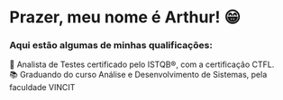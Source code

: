 <h1>Prazer, meu nome é Arthur! 😁</h1> 

<h3>Aqui estão algumas de minhas qualificações:</h3>
🐞 Analista de Testes certificado pelo ISTQB®, com a certificação CTFL.<br>
📚 Graduando do curso Análise e Desenvolvimento de Sistemas, pela faculdade VINCIT
<!--
**arthuralvesQA/arthuralvesQA** is a ✨ _special_ ✨ repository because its `README.md` (this file) appears on your GitHub profile.

Here are some ideas to get you started:

- 🔭 I’m currently working on ...
- 🌱 I’m currently learning ...
- 👯 I’m looking to collaborate on ...
- 🤔 I’m looking for help with ...
- 💬 Ask me about ...
- 📫 How to reach me: ...
- 😄 Pronouns: ...
- ⚡ Fun fact: ...
-->
